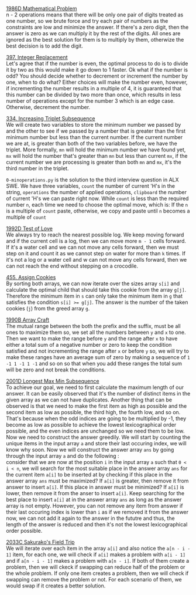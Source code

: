 [1986D Mathematical Problem](https://codeforces.com/contest/1986/problem/D "1986D Mathematical Problem") <br>
n - 2 operations means that there will be only one pair of digits treated as one number, so we brute force and try each pair of numbers as the constraints are low and minimize the answer. If there's a zero digit, then the answer is zero as we can multiply it by the rest of the digits. All ones are ignored as the best solution for them is to multiply by them, otherwize the best decision is to add the digit. <br>

[397. Integer Replacement](https://leetcode.com/problems/integer-replacement/description/ "397. Integer Replacement") <br>
Let's agree that if the number is even, the optimal process to do is to divide it by two as this would make it go down to 1 faster. Ok what if the number is odd? You should decide whether to decrement or increment the number by one, when to do what? Either choices will make the number even, however, if incrementing the number results in a multiple of 4, it is guaranteed that this number can be divided by two more than once, which results in less number of operations except for the number 3 which is an edge case. Otherwise, decrement the number.<br>

[334. Increasing Triplet Subsequence](https://leetcode.com/problems/increasing-triplet-subsequence/description/ "334. Increasing Triplet Subsequence") <br>
We will create two variables to store the minimum number we passed by and the other to see if we passed by a number that is greater than the first minimum number but less than the current number. If the current number we are at, is greater than both of the two variables before, we have the triplet. More formally, `mn` will hold the minimum number we have found yet, `mx` will hold the number that's greater than `mn` but less than current `mx`, if the current number we are processing is greater than both `mn` and `mx`, it's the third number in the triplet.<br>

`0-minoperations.py` is the solution to the third interview question in ALX SWE. We have three variables, `count` the number of current 'H's in the string, `operations` the number of applied operations, `clipboard` the number of current 'H's we can paste right now. While `count` is less than the required number `n`, each time we need to choose the optimal move, which is: If the `n` is a multiple of `count` paste, otherwise, we copy and paste until `n` becomes a multiple of `count` <br>

[1992D Test of Love](https://codeforces.com/contest/1992/problem/D "1992D Test of Love") <br>
We always try to reach the nearest possible log. We keep moving forward and if the current cell is a log, then we can move more `m - 1` cells forward. If it's a water cell and we can not move any cells forward, then we must step on it and count it as we cannot step on water for more than `k` times. If it's not a log or a water cell and w can not move any cells forward, then we can not reach the end without stepping on a crocodile.  <br>

[455. Assign Cookies](https://leetcode.com/problems/assign-cookies/description/ "455. Assign Cookies") <br>
By sorting both arrays, we can now iterate over the sizes array `s[i]` and calculate the optimal child that should take this cookie from the array `g[j]`. Therefore the minimum item in `s` can only take the minimum item in `g` that satisfies the condition `s[i] >= g[j]`. The answer is the number of the taken cookies (`j`) from the greed array `g`.
<br>

[1990B Array Craft](https://codeforces.com/contest/1990/problem/B "1990B Array Craft") <br>
The mutual range between the both the prefix and the suffix, must be all ones to maximize them so, we set all the numbers between `y` and `x` to one. Then we want to make the range before `y` and the range after `x` to have either a total sum of a negative number or zero to keep the condition satisfied and not incrementing the range after `x` or before `y` so, we will try to make these ranges have an average sum of zero by making a sequence of `1 -1 1 -1 1 -1` and so on so that when you add these ranges the total sum will be zero and not break the conditions.
<br>

[2001D Longest Max Min Subsequence](https://codeforces.com/contest/2001/problem/D "2001D Longest Max Min Subsequence") <br>
To achieve our goal, we need to first calculate the maximum length of our answer. It can be easily observed that it's the number of distinct items in the given array as we can not have duplicates. Another thing that can be observed is that we need to make the first item as high as possible and the second item as low as possible, the third high, the fourth low, and so on. That's because when the odd indices are going to be multiplied by -1, they become as low as possible to achieve the lowest lexicographical order possible, and the even indices are unchanged so we need them to be low. Now we need to construct the answer greedily. We will start by counting the unique items in the input array `a` and store their last occuring index, we will know why soon. Now we will construct the answer array `ans` by going through the input array `a` and do the following : <br>
consider that we are now at the position `i` in the input array `a` such that `0 < i < n`, we will search for the most suitable place in the answer array `ans` for the current item `a[i]` to be inserted at by checking if this place in the answer array `ans` must be maximized? If `a[i]` is greater, then remove it from answer to insert `a[i]`. If this place in answer must be minimized? If `a[i]` is lower, then remove it from the anser to insert `a[i]`. Keep searching for the best place to insert `a[i]` at in the answer array `ans` as long as the answer array is not empty. However, you can not remove any item from answer if their last occuring index is lower than `i` as if we removed it from the answer now, we can not add it again to the answer in the fututre and thus, the length of the answer is reduced and then it's not the lowest lexicographical order possible.
<br>

[2033C Sakurako's Field Trip](https://codeforces.com/contest/2033/problem/C "2033C Sakurako's Field Trip") <br>
We will iterate over each item in the array `a[i]` and also notice the `a[n - i - 1]` item, for each one, we will check if `a[i]` makes a problem with `a[i - 1]` and if `a[n - i - 1]` makes a problem with `a[n - i]`. If both of them create a problem, then we will ckeck if swapping can reduce half of the problem or the whole problem. If only one item creates a problem, then we will check if swapping can remove the problem or not. For each scenario of them, we would swap if it creates a better solution.
<br>
